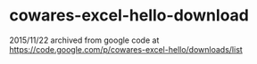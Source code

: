 # cowares-excel-hello-download
2015/11/22 archived from google code at https://code.google.com/p/cowares-excel-hello/downloads/list
